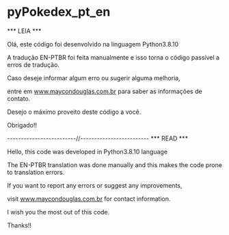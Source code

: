 # pyPokedex_pt_en

*** LEIA ***

Olá, este código foi desenvolvido na linguagem Python3.8.10

A tradução EN-PTBR foi feita manualmente e isso torna o código passível a erros de tradução.

Caso deseje informar algum erro ou sugerir alguma melhoria,

entre em www.maycondouglas.com.br para saber as informações de contato.

Desejo o máximo proveito deste código a você.

Obrigado!!

-------------------------//-------------------------
*** READ ***


Hello, this code was developed in Python3.8.10 language

The EN-PTBR translation was done manually and this makes the code prone to translation errors.

If you want to report any errors or suggest any improvements,

visit www.maycondouglas.com.br for contact information.

I wish you the most out of this code.

Thanks!!
